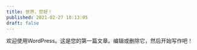 ```yaml
---
title: 世界，您好！
published: 2021-02-27 18:13:05
draft: false
---
```


欢迎使用WordPress。这是您的第一篇文章。编辑或删除它，然后开始写作吧！